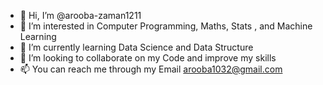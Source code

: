- 👋 Hi, I’m @arooba-zaman1211
- 👀 I’m interested in Computer Programming, Maths, Stats , and Machine Learning 
- 🌱 I’m currently learning Data Science and Data Structure
- 💞️ I’m looking to collaborate on my Code and improve my skills 
- 📫 You can reach me through my Email arooba1032@gmail.com

<!---
arooba-zaman1211/arooba-zaman1211 is a ✨ special ✨ repository because its `README.md` (this file) appears on your GitHub profile.
You can click the Preview link to take a look at your changes.
--->
